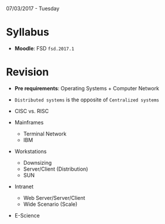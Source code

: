 07/03/2017 - Tuesday

# Syllabus

* **Moodle**: FSD `fsd.2017.1`

# Revision

* **Pre requirements**: Operating Systems + Computer Network

* `Distributed systems` is the opposite of `Centralized systems`
* CISC vs. RISC
* Mainframes
	* Terminal Network
	* IBM
* Workstations
	* Downsizing
	* Server/Client (Distribution)
	* SUN
* Intranet
	* Web Server/Server/Client
	* Wide Scenario (Scale)
* E-Science
